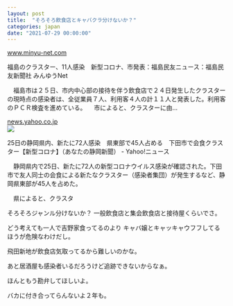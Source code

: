 ```yaml
---
layout: post
title:  "そろそろ飲食店とキャバクラ分けないか？"
categories: japan
date: "2021-07-29 00:00:00"
---
```



<div class="card">
  <a href="https://www.minyu-net.com/news/news/FM20210726-640551.php"></a>
  <div class="card__header">
    <a href="https://www.minyu-net.com/news/news/FM20210726-640551.php">www.minyu-net.com</a>
  </div>
  <div class="card__image">
    <img src="">
  </div>
  <div class="card__title">
    <p> 福島のクラスター、11人感染　新型コロナ、市発表：福島民友ニュース：福島民友新聞社 みんゆうNet</p>
  </div>
  <div class="card__description">
    <p>　福島市は２５日、市内中心部の接待を伴う飲食店で２４日発生したクラスターの現時点の感染者は、全従業員７人、利用客４人の計１１人と発表した。利用客のＰＣＲ検査を進めている。 　市によると、クラスターに由...</p>
  </div>
</div>



<div class="card">
  <a href="https://news.yahoo.co.jp/articles/576f563b94b6f6a44f9e338e2b13517332b278b1"></a>
  <div class="card__header">
    <a href="https://news.yahoo.co.jp/articles/576f563b94b6f6a44f9e338e2b13517332b278b1">news.yahoo.co.jp</a>
  </div>
  <div class="card__image">
    <img src="https://amd-pctr.c.yimg.jp/r/iwiz-amd/20210726-00000007-at_s-000-1-view.jpg">
  </div>
  <div class="card__title">
    <p>25日の静岡県内、新たに72人感染　県東部で45人占める　下田市で会食クラスター【新型コロナ】（あなたの静岡新聞） - Yahoo!ニュース</p>
  </div>
  <div class="card__description">
    <p>　静岡県内で25日、新たに72人の新型コロナウイルス感染が確認された。下田市で友人同士の会食による新たなクラスター（感染者集団）が発生するなど、静岡県東部が45人を占めた。

　県によると、クラスタ</p>
  </div>
</div>


そろそろジャンル分けないか？
一般飲食店と集会飲食店と接待屋くらいでさ。

どう考えても一人で吉野家食ってるのより
キャバ嬢とキャッキャウフフしてるほうが危険なわけだし。

飛田新地が飲食店気取ってるから難しいのかな。

あと居酒屋も感染者いるだろうけど追跡できないからなぁ。

ほんともう勘弁してほしいよ。

バカに付き合ってらんないよ２年も。
